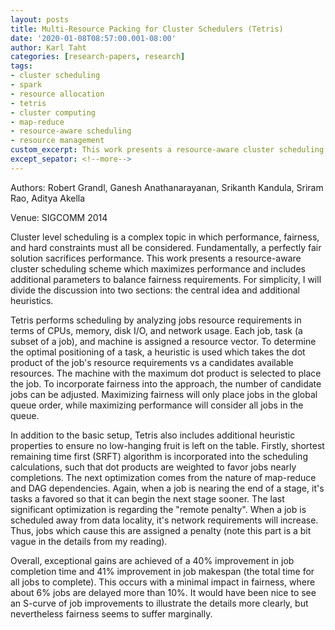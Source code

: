 ```yaml
---
layout: posts
title: Multi-Resource Packing for Cluster Schedulers (Tetris)
date: '2020-01-08T08:57:00.001-08:00'
author: Karl Taht
categories: [research-papers, research]
tags:
- cluster scheduling
- spark
- resource allocation
- tetris
- cluster computing
- map-reduce
- resource-aware scheduling
- resource management
custom_excerpt: This work presents a resource-aware cluster scheduling scheme which maximizes performance and includes additional parameters to balance fairness requirements.
except_sepator: <!--more-->
---
```


Authors: Robert Grandl, Ganesh Anathanarayanan, Srikanth Kandula, Sriram Rao, Aditya Akella

Venue: SIGCOMM 2014

Cluster level scheduling is a complex topic in which performance, fairness, and hard constraints must all be considered. Fundamentally, a perfectly fair solution sacrifices performance. This work presents a resource-aware cluster scheduling scheme which maximizes performance and includes additional parameters to balance fairness requirements. <!--more--> For simplicity, I will divide the discussion into two sections: the central idea and additional heuristics.

Tetris performs scheduling by analyzing jobs resource requirements in terms of CPUs, memory, disk I/O, and network usage. Each job, task (a subset of a job), and machine is assigned a resource vector. To determine the optimal positioning of a task, a heuristic is used which takes the dot product of the job's resource requirements vs a candidates available resources. The machine with the maximum dot product is selected to place the job. To incorporate fairness into the approach, the number of candidate jobs can be adjusted. Maximizing fairness will only place jobs in the global queue order, while maximizing performance will consider all jobs in the queue.

In addition to the basic setup, Tetris also includes additional heuristic properties to ensure no low-hanging fruit is left on the table. Firstly, shortest remaining time first (SRFT) algorithm is incorporated into the scheduling calculations, such that dot products are weighted to favor jobs nearly completions. The next optimization comes from the nature of map-reduce and DAG dependencies. Again, when a job is nearing the end of a stage, it's tasks a favored so that it can begin the next stage sooner. The last significant optimization is regarding the "remote penalty". When a job is scheduled away from data locality, it's network requirements will increase. Thus, jobs which cause this are assigned a penalty (note this part is a bit vague in the details from my reading).

Overall, exceptional gains are achieved of a 40% improvement in job completion time and 41% improvement in job makespan (the total time for all jobs to complete). This occurs with a minimal impact in fairness, where about 6% jobs are delayed more than 10%. It would have been nice to see an S-curve of job improvements to illustrate the details more clearly, but nevertheless fairness seems to suffer marginally.